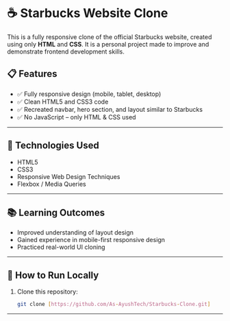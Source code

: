 # ☕ Starbucks Website Clone

This is a fully responsive clone of the official Starbucks website, created using only **HTML** and **CSS**. It is a personal project made to improve and demonstrate frontend development skills.

## 📋 Features

* ✅ Fully responsive design (mobile, tablet, desktop)
* ✅ Clean HTML5 and CSS3 code
* ✅ Recreated navbar, hero section, and layout similar to Starbucks
* ✅ No JavaScript – only HTML & CSS used

---

## 📁 Technologies Used

* HTML5
* CSS3
* Responsive Web Design Techniques
* Flexbox / Media Queries

---

## 📚 Learning Outcomes

* Improved understanding of layout design
* Gained experience in mobile-first responsive design
* Practiced real-world UI cloning

---

## 🚀 How to Run Locally

1. Clone this repository:

   ```bash
   git clone [https://github.com/As-AyushTech/Starbucks-Clone.git]
   ```
---
